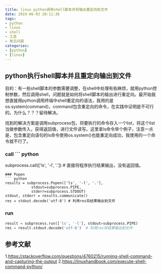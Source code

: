 ```yaml
---
title: linux python调用shell脚本并将输出重定向到文件
date: 2019-06-03 20:11:38
tags:
- python
- linux
- shell
- 工具
- 常见问题
categories: 
- [python]
- [linux]
---
```


## python执行shell脚本并且重定向输出到文件
目的：有一些shell脚本的参数需要调整，在shell中处理有些麻烦，就用python控制参数，然后调用shell，问题就是如何将shell脚本的输出进行重定向。最开始我想直接用python调用终端中shell重定向的语法，我用的是os.system(command)，command包含重定向的命令，在实践中证明是不可行的。为什么？？？留待解决。

找到的解决方案是调用subprocess包，将要执行的命令存入一个list，将这个list当做参数传入，获得返回值，进行文件读写。这里拿ls命令举个例子，注意一点是，包含重定向语句的ls命令使用os.system()也能重定向成功，我使用的一个命令就不行了。
### call ``` python
subprocess.call(['ls', '-l', '.']) # 直接将程序执行结果输出，没有返回值。
```
### Popen
``` python
results = subprocess.Popen(['ls', '-l', '.'], 
            stdout=subprocess.PIPE, 
            stderr=subprocess.STDOUT)
stdout, stderr = results.communicate() 
res = stdout.decode('utf-8') # 利用res将结果输出到文件
```
### run
``` python
result = subprocess.run(['ls', '-l'], stdout=subprocess.PIPE) 
res = result.stdout.decode('utf-8')  # 利用res将结果输出到文件
```

## 参考文献
1.https://stackoverflow.com/questions/4760215/running-shell-command-and-capturing-the-output
2.https://linuxhandbook.com/execute-shell-command-python/
